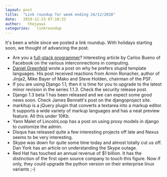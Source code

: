 ```yaml
---
layout: post
title:  "Link roundup for week ending 24/12/2010"
date:   2010-12-23 07:10:32
author:   thejaswi
categories:   linkroundup
---
```


It\'s been a while since we posted a link roundup. With holidays
starting soon, we thought of advancing the post.

-   Are you a [full-stack
    programmer](http://www.facebook.com/note.php?note_id=461505383919)?
    Interesting article by Carlos Bueno of Facebook on the various
    interconnections in computing.
-   [Daniel
    Greenfeld](http://pydanny.blogspot.com/2010/12/stupid-template-languages.html)
    wrote a post on why he prefers stupid template languages. His post
    received reactions from Armin Ronacher, author of Jinja2, Mike Bayer
    of Mako and Steve Holden, chairman of the PSF.
-   If you are using Django 1.1, then it is time for you to upgrade to
    the latest minor revision in the series 1.1.3. Check the
    security release post.
-   Django 1.3 beta 1 has been released and we can expect some good news
    soon. Check James Bennett\'s post on the djangoproject site.
-   markitup is a jQuery plugin that converts a textarea into a markup
    editor. It supports a wide variety of markup languages and has a
    neat preview feature. All this under 10Kb.
-   Yann Malet of LincolnLoop has a post on using proxy models in django
    to customize the admin.
-   Disqus has released quite a few interesting projects off late and
    Nexus seems to be very interesting.
-   Skype was down for quite some time today and almost totally cut us
    off. Dan York has an article on understanding the Skype outage.
-   Red Hat has touched an annual revenue of \$1 billion. It has the
    distinction of the first open source company to touch this figure.
    Now if only, they could upgrade the python version on their
    enterprise linux variants ;-)

